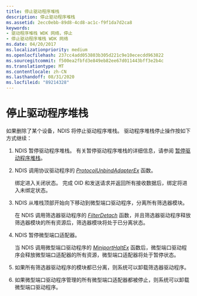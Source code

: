 ```yaml
---
title: 停止驱动程序堆栈
description: 停止驱动程序堆栈
ms.assetid: 2ecc0ebb-89d8-4cd8-ac1c-f9f1da7d2ca8
keywords:
- 驱动程序堆栈 WDK 网络，停止
- 停止驱动程序堆栈 WDK 网络
ms.date: 04/20/2017
ms.localizationpriority: medium
ms.openlocfilehash: 237cc4add053803b305d221c9e10ececdd963822
ms.sourcegitcommit: f500ea2fbfd3e849eb82ee67d011443bff3e2b4c
ms.translationtype: MT
ms.contentlocale: zh-CN
ms.lasthandoff: 08/31/2020
ms.locfileid: "89214328"
---
```

# <a name="stopping-a-driver-stack"></a>停止驱动程序堆栈





如果删除了某个设备，NDIS 将停止驱动程序堆栈。 驱动程序堆栈停止操作按如下方式继续：

1.  NDIS 暂停驱动程序堆栈。 有关暂停驱动程序堆栈的详细信息，请参阅 [暂停驱动程序堆栈](pausing-a-driver-stack.md)。

2.  NDIS 调用协议驱动程序的 [*ProtocolUnbindAdapterEx*](/windows-hardware/drivers/ddi/ndis/nc-ndis-protocol_unbind_adapter_ex) 函数。

    绑定进入关闭状态。 完成 OID 和发送请求并返回所有接收数据后，绑定将进入未绑定状态。

3.  NDIS 从堆栈顶部开始向下移动到微型端口驱动程序，分离所有筛选器模块。

    在 NDIS 调用筛选器驱动程序的 [*FilterDetach*](/windows-hardware/drivers/ddi/ndis/nc-ndis-filter_detach) 函数，并且筛选器驱动程序释放筛选器模块的所有资源后，筛选器模块将处于已分离状态。

4.  NDIS 暂停微型端口适配器。

    当 NDIS 调用微型端口驱动程序的 [*MiniportHaltEx*](/windows-hardware/drivers/ddi/ndis/nc-ndis-miniport_halt) 函数后，微型端口驱动程序会释放微型端口适配器的所有资源，微型端口适配器将处于暂停状态。

5.  如果所有筛选器驱动程序的模块都已分离，则系统可以卸载筛选器驱动程序。

6.  如果微型端口驱动程序管理的所有微型端口适配器都被停止，则系统可以卸载微型端口驱动程序。

 

